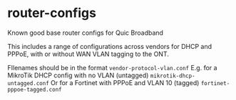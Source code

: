 # router-configs
Known good base router configs for Quic Broadband

This includes a range of configurations across vendors for DHCP and PPPoE, with or without WAN VLAN tagging to the ONT.

FIlenames should be in the format
```vendor-protocol-vlan.conf```
E.g. for a MikroTik DHCP config with no VLAN (untagged)
```mikrotik-dhcp-untagged.conf```
Or for a Fortinet with PPPoE and VLAN 10 (tagged)
```fortinet-pppoe-tagged.conf```
